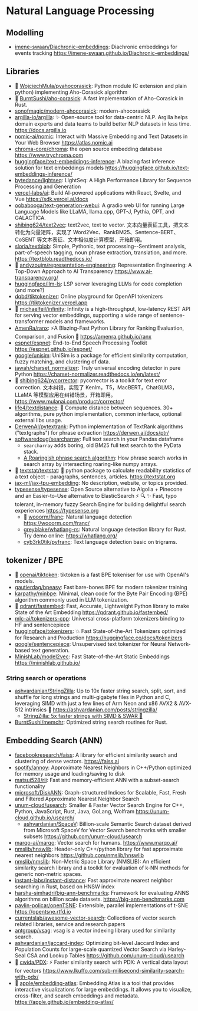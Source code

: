 # Natural Language Processing

## Modelling

- [imene-swaan/Diachronic-embeddings](https://github.com/imene-swaan/Diachronic-embeddings): Diachronic embeddings for events tracking <https://imene-swaan.github.io/Diachronic-embeddings/>

## Libraries

- 🌟 [WojciechMula/pyahocorasick](https://github.com/WojciechMula/pyahocorasick): Python module (C extension and plain python) implementing Aho-Corasick algorithm
- 🌟 [BurntSushi/aho-corasick](https://github.com/BurntSushi/aho-corasick): A fast implementation of Aho-Corasick in Rust.
- [sonofmagic/modern-ahocorasick](https://github.com/sonofmagic/modern-ahocorasick): modern-ahocorasick
- [argilla-io/argilla](https://github.com/argilla-io/argilla): ✨ Open-source tool for data-centric NLP. Argilla helps domain experts and data teams to build better NLP datasets in less time. <https://docs.argilla.io>
- [nomic-ai/nomic](https://github.com/nomic-ai/nomic): Interact with Massive Embedding and Text Datasets in Your Web Browser <https://atlas.nomic.ai>
- [chroma-core/chroma](https://github.com/chroma-core/chroma): the open source embedding database <https://www.trychroma.com>
- [huggingface/text-embeddings-inference](https://github.com/huggingface/text-embeddings-inference): A blazing fast inference solution for text embeddings models <https://huggingface.github.io/text-embeddings-inference/>
- [bytedance/lightseq](https://github.com/bytedance/lightseq): LightSeq: A High Performance Library for Sequence Processing and Generation
- [vercel-labs/ai](https://github.com/vercel-labs/ai): Build AI-powered applications with React, Svelte, and Vue <https://sdk.vercel.ai/docs>
- [oobabooga/text-generation-webui](https://github.com/oobabooga/text-generation-webui): A gradio web UI for running Large Language Models like LLaMA, llama.cpp, GPT-J, Pythia, OPT, and GALACTICA.
- [shibing624/text2vec](https://github.com/shibing624/text2vec): text2vec, text to vector. 文本向量表征工具，把文本转化为向量矩阵，实现了 Word2Vec、RankBM25、Sentence-BERT、CoSENT 等文本表征、文本相似度计算模型，开箱即用。
- [sloria/textblob](https://github.com/sloria/textblob): Simple, Pythonic, text processing--Sentiment analysis, part-of-speech tagging, noun phrase extraction, translation, and more. <https://textblob.readthedocs.io/>
- 🌟 [andyzoujm/representation-engineering](https://github.com/andyzoujm/representation-engineering): Representation Engineering: A Top-Down Approach to AI Transparency <https://www.ai-transparency.org/>
- [huggingface/llm-ls](https://github.com/huggingface/llm-ls): LSP server leveraging LLMs for code completion (and more?)
- [dqbd/tiktokenizer](https://github.com/dqbd/tiktokenizer): Online playground for OpenAPI tokenizers <https://tiktokenizer.vercel.app>
- 🌟 [michaelfeil/infinity](https://github.com/michaelfeil/infinity): Infinity is a high-throughput, low-latency REST API for serving vector embeddings, supporting a wide range of sentence-transformer models and frameworks.
- [AmenRa/ranx](https://github.com/AmenRa/ranx): ⚡️A Blazing-Fast Python Library for Ranking Evaluation, Comparison, and Fusion 🐍 <https://amenra.github.io/ranx>
- [espnet/espnet](https://github.com/espnet/espnet): End-to-End Speech Processing Toolkit <https://espnet.github.io/espnet/>
- [google/unisim](https://github.com/google/unisim): UniSim is a package for efficient similarity computation, fuzzy matching, and clustering of data.
- [jawah/charset_normalizer](https://github.com/jawah/charset_normalizer): Truly universal encoding detector in pure Python <https://charset-normalizer.readthedocs.io/en/latest/>
- 🌟 [shibing624/pycorrector](https://github.com/shibing624/pycorrector): pycorrector is a toolkit for text error correction. 文本纠错，实现了 Kenlm，T5，MacBERT，ChatGLM3，LLaMA 等模型应用在纠错场景，开箱即用。 <https://www.mulanai.com/product/corrector/>
- [life4/textdistance](https://github.com/life4/textdistance): 📐 Compute distance between sequences. 30+ algorithms, pure python implementation, common interface, optional external libs usage.
- [DerwenAI/pytextrank](https://github.com/DerwenAI/pytextrank): Python implementation of TextRank algorithms ("textgraphs") for phrase extraction <https://derwen.ai/docs/ptr/>
- [softwaredoug/searcharray](https://github.com/softwaredoug/searcharray): Full text search in your Pandas dataframe
  - `searcharray` adds boring, old BM25 full text search to the PyData stack.
  - [A Roaringish phrase search algorithm](https://softwaredoug.com/blog/2024/01/21/search-array-phrase-algorithm): How phrase search works in search array by intersecting roaring-like numpy arrays.
- 🌟 [textstat/textstat](https://github.com/textstat/textstat): 📝 python package to calculate readability statistics of a text object - paragraphs, sentences, articles. <https://textstat.org>
- [jax-ml/jax-tpu-embedding](https://github.com/jax-ml/jax-tpu-embedding): No description, website, or topics provided.
- [typesense/typesense](https://github.com/typesense/typesense): Open Source alternative to Algolia + Pinecone and an Easier-to-Use alternative to ElasticSearch ⚡ 🔍 ✨ Fast, typo tolerant, in-memory fuzzy Search Engine for building delightful search experiences <https://typesense.org>
  - 🌟 [wooorm/franc](https://github.com/wooorm/franc): Natural language detection <https://wooorm.com/franc/>
  - [greyblake/whatlang-rs](https://github.com/greyblake/whatlang-rs): Natural language detection library for Rust. Try demo online: https://whatlang.org/
  - [cyb3rk0tik/pyfranc](https://github.com/cyb3rk0tik/pyfranc): Text language detection basic on trigrams.

## tokenizer / BPE

- 🌟 [openai/tiktoken](https://github.com/openai/tiktoken): tiktoken is a fast BPE tokeniser for use with OpenAI's models.
- [gautierdag/bpeasy](https://github.com/gautierdag/bpeasy): Fast bare-bones BPE for modern tokenizer training
- [karpathy/minbpe](https://github.com/karpathy/minbpe): Minimal, clean code for the Byte Pair Encoding (BPE) algorithm commonly used in LLM tokenization.
- 🌟 [qdrant/fastembed](https://github.com/qdrant/fastembed): Fast, Accurate, Lightweight Python library to make State of the Art Embedding <https://qdrant.github.io/fastembed/>
- [mlc-ai/tokenizers-cpp](https://github.com/mlc-ai/tokenizers-cpp): Universal cross-platform tokenizers binding to HF and sentencepiece
- [huggingface/tokenizers](https://github.com/huggingface/tokenizers): 💥 Fast State-of-the-Art Tokenizers optimized for Research and Production <https://huggingface.co/docs/tokenizers>
- [google/sentencepiece](https://github.com/google/sentencepiece): Unsupervised text tokenizer for Neural Network-based text generation.
- [MinishLab/model2vec](https://github.com/MinishLab/model2vec): Fast State-of-the-Art Static Embeddings <https://minishlab.github.io/>

### String search or operations

- [ashvardanian/StringZilla](https://github.com/ashvardanian/StringZilla): Up to 10x faster string search, split, sort, and shuffle for long strings and multi-gigabyte files in Python and C, leveraging SIMD with just a few lines of Arm Neon and x86 AVX2 & AVX-512 intrinsics 🦖 <https://ashvardanian.com/posts/stringzilla/>
  - [StringZilla: 5x faster strings with SIMD & SWAR 🦖](https://ashvardanian.com/posts/stringzilla/)
- [BurntSushi/memchr](https://github.com/BurntSushi/memchr): Optimized string search routines for Rust.

## Embedding Search (ANN)

- [facebookresearch/faiss](https://github.com/facebookresearch/faiss): A library for efficient similarity search and clustering of dense vectors. <https://faiss.ai>
- [spotify/annoy](https://github.com/spotify/annoy): Approximate Nearest Neighbors in C++/Python optimized for memory usage and loading/saving to disk
- [matsui528/rii](https://github.com/matsui528/rii): Fast and memory-efficient ANN with a subset-search functionality
- [microsoft/DiskANN](https://github.com/microsoft/DiskANN): Graph-structured Indices for Scalable, Fast, Fresh and Filtered Approximate Nearest Neighbor Search
- [unum-cloud/usearch](https://github.com/unum-cloud/usearch): Smaller & Faster Vector Search Engine for C++, Python, JavaScript, Rust, Java, GoLang, Wolfram <https://unum-cloud.github.io/usearch/>
  - [ashvardanian/SpaceV](https://github.com/ashvardanian/SpaceV): Billion-scale Semantic Search dataset derived from Microsoft SpaceV for Vector Search benchmarks with smaller subsets <https://github.com/unum-cloud/usearch>
- [marqo-ai/marqo](https://github.com/marqo-ai/marqo): Vector search for humans. <https://www.marqo.ai/>
- [nmslib/hnswlib](https://github.com/nmslib/hnswlib): Header-only C++/python library for fast approximate nearest neighbors <https://github.com/nmslib/hnswlib>
- [nmslib/nmslib](https://github.com/nmslib/nmslib): Non-Metric Space Library (NMSLIB): An efficient similarity search library and a toolkit for evaluation of k-NN methods for generic non-metric spaces.
- [instant-labs/instant-distance](https://github.com/instant-labs/instant-distance): Fast approximate nearest neighbor searching in Rust, based on HNSW index
- [harsha-simhadri/big-ann-benchmarks](https://github.com/harsha-simhadri/big-ann-benchmarks): Framework for evaluating ANNS algorithms on billion scale datasets. <https://big-ann-benchmarks.com>
- [pavlin-policar/openTSNE](https://github.com/pavlin-policar/openTSNE): Extensible, parallel implementations of t-SNE <https://opentsne.rtfd.io>
- [currentslab/awesome-vector-search](https://github.com/currentslab/awesome-vector-search): Collections of vector search related libraries, service and research papers
- [antgroup/vsag](https://github.com/antgroup/vsag): vsag is a vector indexing library used for similarity search.
- [ashvardanian/jaccard-index](https://github.com/ashvardanian/jaccard-index): Optimizing bit-level Jaccard Index and Population Counts for large-scale quantized Vector Search via Harley-Seal CSA and Lookup Tables <https://github.com/unum-cloud/usearch>
- 🌟 [cwida/PDX](https://github.com/cwida/PDX): ⚡ Faster similarity search with PDX: A vertical data layout for vectors <https://www.lkuffo.com/sub-milisecond-similarity-search-with-pdx/>
- 🌟 [apple/embedding-atlas](https://github.com/apple/embedding-atlas): Embedding Atlas is a tool that provides interactive visualizations for large embeddings. It allows you to visualize, cross-filter, and search embeddings and metadata. <https://apple.github.io/embedding-atlas/>
